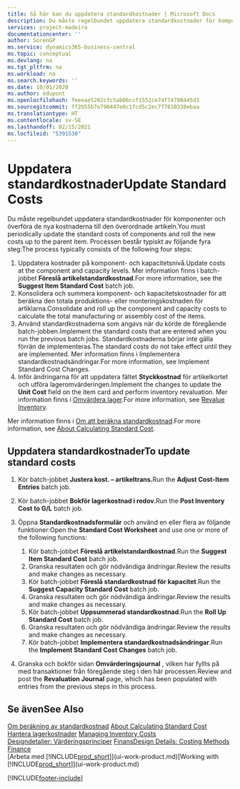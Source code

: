```yaml
---
title: Så här kan du uppdatera standardkostnader | Microsoft Docs
description: Du måste regelbundet uppdatera standardkostnader för komponenter och överföra de nya kostnaderna till den överordnade artikeln.
services: project-madeira
documentationcenter: ''
author: SorenGP
ms.service: dynamics365-business-central
ms.topic: conceptual
ms.devlang: na
ms.tgt_pltfrm: na
ms.workload: na
ms.search.keywords: ''
ms.date: 10/01/2020
ms.author: edupont
ms.openlocfilehash: feeeae5202cfc5ab0bccf1552ce74f74708445d3
ms.sourcegitcommit: ff2b55b7e790447e0c1fcd5c2ec7f7610338ebaa
ms.translationtype: HT
ms.contentlocale: sv-SE
ms.lasthandoff: 02/15/2021
ms.locfileid: "5391530"
---
```

# <a name="update-standard-costs"></a><span data-ttu-id="330c2-103">Uppdatera standardkostnader</span><span class="sxs-lookup"><span data-stu-id="330c2-103">Update Standard Costs</span></span>
<span data-ttu-id="330c2-104">Du måste regelbundet uppdatera standardkostnader för komponenter och överföra de nya kostnaderna till den överordnade artikeln.</span><span class="sxs-lookup"><span data-stu-id="330c2-104">You must periodically update the standard costs of components and roll the new costs up to the parent item.</span></span> <span data-ttu-id="330c2-105">Processen består typiskt av följande fyra steg:</span><span class="sxs-lookup"><span data-stu-id="330c2-105">The process typically consists of the following four steps:</span></span>  

1.  <span data-ttu-id="330c2-106">Uppdatera kostnader på komponent- och kapacitetsnivå.</span><span class="sxs-lookup"><span data-stu-id="330c2-106">Update costs at the component and capacity levels.</span></span> <span data-ttu-id="330c2-107">Mer information finns i batch-jobbet **Föreslå artikelstandardkostnad**.</span><span class="sxs-lookup"><span data-stu-id="330c2-107">For more information, see the **Suggest Item Standard Cost** batch job.</span></span>  
2.  <span data-ttu-id="330c2-108">Konsolidera och summera komponent- och kapacitetskostnader för att beräkna den totala produktions- eller monteringskostnaden för artiklarna.</span><span class="sxs-lookup"><span data-stu-id="330c2-108">Consolidate and roll up the component and capacity costs to calculate the total manufacturing or assembly cost of the items.</span></span>  
3.  <span data-ttu-id="330c2-109">Använd standardkostnaderna som angavs när du körde de föregående batch-jobben.</span><span class="sxs-lookup"><span data-stu-id="330c2-109">Implement the standard costs that are entered when you run the previous batch jobs.</span></span> <span data-ttu-id="330c2-110">Standardkostnaderna börjar inte gälla förrän de implementeras.</span><span class="sxs-lookup"><span data-stu-id="330c2-110">The standard costs do not take effect until they are implemented.</span></span> <span data-ttu-id="330c2-111">Mer information finns i Implementera standardkostnadsändringar.</span><span class="sxs-lookup"><span data-stu-id="330c2-111">For more information, see Implement Standard Cost Changes.</span></span>  
4.  <span data-ttu-id="330c2-112">Inför ändringarna för att uppdatera fältet **Styckkostnad** för artikelkortet och utföra lageromvärderingen.</span><span class="sxs-lookup"><span data-stu-id="330c2-112">Implement the changes to update the **Unit Cost** field on the item card and perform inventory revaluation.</span></span> <span data-ttu-id="330c2-113">Mer information finns i [Omvärdera lager](inventory-how-revalue-inventory.md).</span><span class="sxs-lookup"><span data-stu-id="330c2-113">For more information, see [Revalue Inventory](inventory-how-revalue-inventory.md).</span></span>  

<span data-ttu-id="330c2-114">Mer information finns i [Om att beräkna standardkostnad](finance-about-calculating-standard-cost.md).</span><span class="sxs-lookup"><span data-stu-id="330c2-114">For more information, see [About Calculating Standard Cost](finance-about-calculating-standard-cost.md).</span></span>  
## <a name="to-update-standard-costs"></a><span data-ttu-id="330c2-115">Uppdatera standardkostnader</span><span class="sxs-lookup"><span data-stu-id="330c2-115">To update standard costs</span></span>  
1.  <span data-ttu-id="330c2-116">Kör batch-jobbet **Justera kost. – artikeltrans.**</span><span class="sxs-lookup"><span data-stu-id="330c2-116">Run the **Adjust Cost-Item Entries** batch job.</span></span>  
2.  <span data-ttu-id="330c2-117">Kör batch-jobbet **Bokför lagerkostnad i redov.**</span><span class="sxs-lookup"><span data-stu-id="330c2-117">Run the **Post Inventory Cost to G/L** batch job.</span></span>  
3.  <span data-ttu-id="330c2-118">Öppna **Standardkostnadsformulär** och använd en eller flera av följande funktioner:</span><span class="sxs-lookup"><span data-stu-id="330c2-118">Open the **Standard Cost Worksheet** and use one or more of the following functions:</span></span>  

    1.  <span data-ttu-id="330c2-119">Kör batch-jobbet **Föreslå artikelstandardkostnad**.</span><span class="sxs-lookup"><span data-stu-id="330c2-119">Run the **Suggest Item Standard Cost** batch job.</span></span>  
    2.  <span data-ttu-id="330c2-120">Granska resultaten och gör nödvändiga ändringar.</span><span class="sxs-lookup"><span data-stu-id="330c2-120">Review the results and make changes as necessary.</span></span>  
    3.  <span data-ttu-id="330c2-121">Kör batch-jobbet **Föreslå standardkostnad för kapacitet**.</span><span class="sxs-lookup"><span data-stu-id="330c2-121">Run the **Suggest Capacity Standard Cost** batch job.</span></span>  
    4.  <span data-ttu-id="330c2-122">Granska resultaten och gör nödvändiga ändringar.</span><span class="sxs-lookup"><span data-stu-id="330c2-122">Review the results and make changes as necessary.</span></span>
    5. <span data-ttu-id="330c2-123">Kör batch-jobbet **Uppsummerad standardkostnad**.</span><span class="sxs-lookup"><span data-stu-id="330c2-123">Run the **Roll Up Standard Cost** batch job.</span></span>
    6.  <span data-ttu-id="330c2-124">Granska resultaten och gör nödvändiga ändringar.</span><span class="sxs-lookup"><span data-stu-id="330c2-124">Review the results and make changes as necessary.</span></span>
    7.  <span data-ttu-id="330c2-125">Kör batch-jobbet **Implementera standardkostnadsändringar**.</span><span class="sxs-lookup"><span data-stu-id="330c2-125">Run the **Implement Standard Cost Changes** batch job.</span></span>  
4.  <span data-ttu-id="330c2-126">Granska och bokför sidan **Omvärderingsjournal** , vilken har fyllts på med transaktioner från föregående steg i den här processen.</span><span class="sxs-lookup"><span data-stu-id="330c2-126">Review and post the **Revaluation Journal** page, which has been populated with entries from the previous steps in this process.</span></span>  

## <a name="see-also"></a><span data-ttu-id="330c2-127">Se även</span><span class="sxs-lookup"><span data-stu-id="330c2-127">See Also</span></span>  
 <span data-ttu-id="330c2-128">[Om beräkning av standardkostnad](finance-about-calculating-standard-cost.md) </span><span class="sxs-lookup"><span data-stu-id="330c2-128">[About Calculating Standard Cost](finance-about-calculating-standard-cost.md) </span></span>  
 <span data-ttu-id="330c2-129">[Hantera lagerkostnader](finance-manage-inventory-costs.md) </span><span class="sxs-lookup"><span data-stu-id="330c2-129">[Managing Inventory Costs](finance-manage-inventory-costs.md) </span></span>  
 <span data-ttu-id="330c2-130">[Designdetaljer: Värderingsprinciper](design-details-costing-methods.md) [Finans](finance.md)</span><span class="sxs-lookup"><span data-stu-id="330c2-130">[Design Details: Costing Methods](design-details-costing-methods.md) [Finance](finance.md)</span></span>  
 <span data-ttu-id="330c2-131">[Arbeta med [!INCLUDE[prod_short](includes/prod_short.md)]](ui-work-product.md)</span><span class="sxs-lookup"><span data-stu-id="330c2-131">[Working with [!INCLUDE[prod_short](includes/prod_short.md)]](ui-work-product.md)</span></span>  


[!INCLUDE[footer-include](includes/footer-banner.md)]